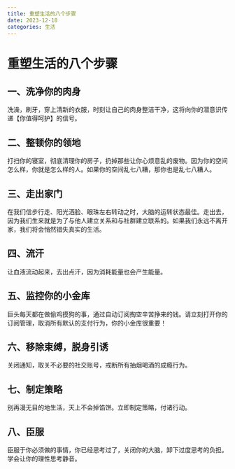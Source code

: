 ```yaml
---
title: 重塑生活的八个步骤
date: 2023-12-18
categories: 生活
---
```


# 重塑生活的八个步骤

## 一、洗净你的肉身

洗澡，刷牙，穿上清新的衣服，时刻让自己的肉身整洁干净，这将向你的潜意识传递【你值得呵护】的信号。

## 二、整顿你的领地

打扫你的寝室，彻底清理你的房子，扔掉那些让你心烦意乱的废物。因为你的空间怎么样，你就是怎么样的人。如果你的空间乱七八糟，那你也是乱七八糟人。

## 三、走出家门

在我们信步行走、阳光洒脸、眼珠左右转动之时，大脑的运转状态最佳。走出去，因为我们生来就是为了与他人建立关系和与社群建立联系的。如果我们永远不离开家，我们将会悄然错失真实的生活。

## 四、流汗

让血液流动起来，去出点汗，因为消耗能量也会产生能量。

## 五、监控你的小金库

巨头每天都在做偷鸡摸狗的事，通过自动订阅掏空辛苦挣来的钱。请立刻打开你的订阅管理，取消所有默认的支付行为，你的小金库很重要！

## 六、移除束缚，脱身引诱

关闭通知，取关不必要的社交账号，戒断所有抽烟喝酒的成瘾行为。

## 七、制定策略

别再漫无目的地生活，天上不会掉馅饼。立即制定策略，付诸行动。

## 八、臣服

臣服于你必须做的事情，你已经思考过了，关闭你的大脑，卸下过度思考的负担。学会让你的理性思考静音。